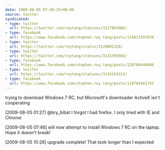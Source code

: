 ```yaml
---
date: 2009-08-05 07:46:29+08:00
source: twitter
syndicated:
- type: twitter
  url: https://twitter.com/roytang/statuses/3127861002/
- type: facebook
  url: https://www.facebook.com/stephen.roy.tang/posts/114821597870
- type: twitter
  url: https://twitter.com/roytang/status/3128001328/
- type: twitter
  url: https://twitter.com/roytang/statuses/3141705602/
- type: facebook
  url: https://www.facebook.com/stephen.roy.tang/posts/139706444988
- type: twitter
  url: https://twitter.com/roytang/statuses/3143154313/
- type: facebook
  url: https://www.facebook.com/stephen.roy.tang/posts/119784161742
---
```


trying to download Windows 7 RC, but Microsoft's downloader ActiveX isn't cooperating

[2009-08-05 01:27] @bry_bibat I forgot I had firefox. I only tried with IE and Chrome

[2009-08-05 07:46] will now attempt to install Windows 7 RC on the laptop. Hope it doesn't break!

[2009-08-05 10:28] upgrade complete! That took longer than I expected